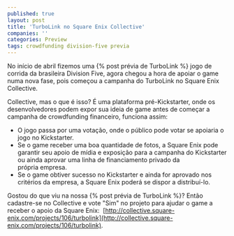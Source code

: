 ```yaml
---
published: true
layout: post
title: 'TurboLink no Square Enix Collective'
companies: ''
categories: Preview
tags: crowdfunding division-five previa
---
```

No início de abril fizemos uma {% post prévia de TurboLink %}
 jogo de corrida da brasileira Division Five, agora chegou a hora de apoiar o game numa nova fase, pois começou a campanha do TurboLink no Square Enix Collective.

Collective, mas o que é isso? É uma plataforma pré-Kickstarter, onde os desenvolvedores podem expor sua ideia de game antes de começar a campanha de crowdfunding financeiro, funciona assim:

* O jogo passa por uma votação, onde o público pode votar se apoiaria o jogo no Kickstarter. 
* Se o game receber uma boa quantidade de fotos, a Square Enix pode garantir seu apoio de mídia e exposição para a campanha do Kickstarter ou ainda aprovar uma linha de financiamento privado da própria empresa. 
* Se o game obtiver sucesso no Kickstarter e ainda for aprovado nos critérios da empresa, a Square Enix poderá se dispor a distribuí-lo. 
 

Gostou do que viu na nossa {% post prévia de TurboLink %}? 
Então cadastre-se no Collective e vote "Sim" no projeto para ajudar o game a receber o apoio da Square Enix:  [http://collective.square-enix.com/projects/106/turbolink](http://collective.square-enix.com/projects/106/turbolink).